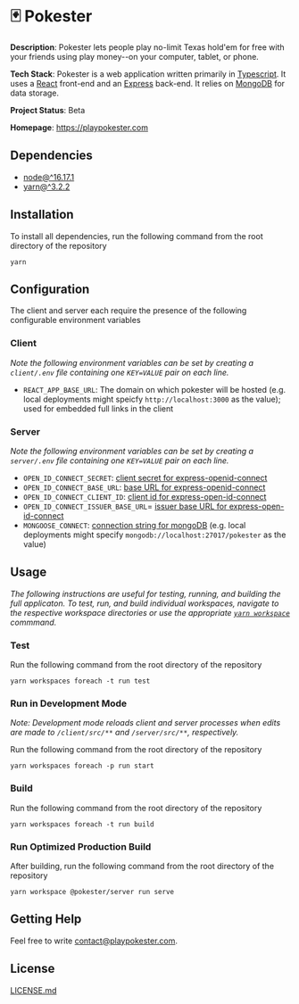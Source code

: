 # 🃏 Pokester

**Description**: Pokester lets people play no-limit Texas hold'em for free with your friends using play money--on your computer, tablet, or phone.

**Tech Stack**: Pokester is a web application written primarily in [Typescript](https://www.typescriptlang.org/). It uses a [React](https://reactjs.org/) front-end and an [Express](https://expressjs.com/) back-end. It relies on [MongoDB](https://www.mongodb.com/) for data storage.

**Project Status**: Beta

**Homepage**: https://playpokester.com

## Dependencies

- [node@^16.17.1](https://nodejs.org/en/)
- [yarn@^3.2.2](https://yarnpkg.com/getting-started/install)

## Installation

To install all dependencies, run the following command from the root directory of the repository

`yarn`

## Configuration

The client and server each require the presence of the following configurable environment variables

### Client

_Note the following environment variables can be set by creating a `client/.env` file containing one `KEY=VALUE` pair on each line._

- `REACT_APP_BASE_URL`: The domain on which pokester will be hosted (e.g. local deployments might speicfy `http://localhost:3000` as the value); used for embedded full links in the client

### Server

_Note the following environment variables can be set by creating a `server/.env` file containing one `KEY=VALUE` pair on each line._

- `OPEN_ID_CONNECT_SECRET`: [client secret for express-openid-connect](https://auth0.github.io/express-openid-connect/interfaces/configparams.html#secret)
- `OPEN_ID_CONNECT_BASE_URL`: [base URL for express-openid-connect](https://auth0.github.io/express-openid-connect/interfaces/configparams.html#baseurl)
- `OPEN_ID_CONNECT_CLIENT_ID`: [client id for express-open-id-connect](https://auth0.github.io/express-openid-connect/interfaces/configparams.html#clientid)
- `OPEN_ID_CONNECT_ISSUER_BASE_URL`= [issuer base URL for express-open-id-connect](https://auth0.github.io/express-openid-connect/interfaces/configparams.html#issuerbaseurl)
- `MONGOOSE_CONNECT`: [connection string for mongoDB](https://www.mongodb.com/docs/manual/reference/connection-string/) (e.g. local deployments might specify `mongodb://localhost:27017/pokester` as the value)

## Usage

_The following instructions are useful for testing, running, and building the full applicaton. To test, run, and build individual workspaces, navigate to the respective workspace directories or use the appropriate [`yarn workspace`](https://yarnpkg.com/cli/workspace) commmand._

### Test

Run the following command from the root directory of the repository

`yarn workspaces foreach -t run test`

### Run in Development Mode

_Note: Development mode reloads client and server processes when edits are made to `/client/src/**` and `/server/src/**`, respectively._

Run the following command from the root directory of the repository

`yarn workspaces foreach -p run start`

### Build

Run the following command from the root directory of the repository

`yarn workspaces foreach -t run build`

### Run Optimized Production Build

After building, run the following command from the root directory of the repository

`yarn workspace @pokester/server run serve`

## Getting Help

Feel free to write contact@playpokester.com.

## License

[LICENSE.md](/LICENSE.md)
